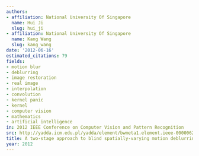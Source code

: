 ```yaml
---
authors:
- affiliation: National University Of Singapore
  name: Hui Ji
  slug: hui_ji
- affiliation: National University Of Singapore
  name: Kang Wang
  slug: kang_wang
date: '2012-06-16'
estimated_citations: 79
fields:
- motion blur
- deblurring
- image restoration
- real image
- interpolation
- convolution
- kernel panic
- kernel
- computer vision
- mathematics
- artificial intelligence
in: 2012 IEEE Conference on Computer Vision and Pattern Recognition
src: http://yadda.icm.edu.pl/yadda/element/bwmeta1.element.ieee-000006247660
title: A two-stage approach to blind spatially-varying motion deblurring
year: 2012
---
```

